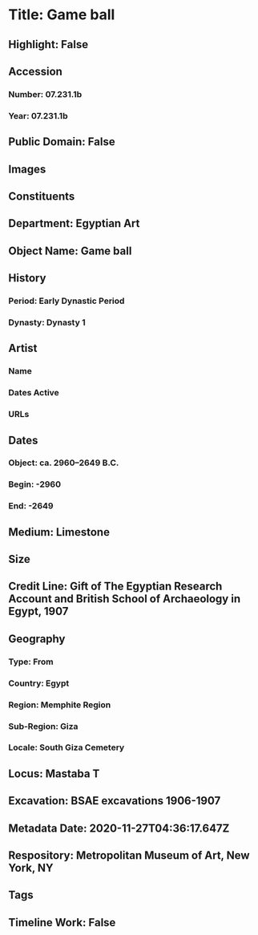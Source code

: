 # Title: Game ball
## Highlight: False
## Accession
### Number: 07.231.1b
### Year: 07.231.1b
## Public Domain: False
## Images
## Constituents
## Department: Egyptian Art
## Object Name: Game ball
## History
### Period: Early Dynastic Period
### Dynasty: Dynasty 1
## Artist
### Name
### Dates Active
### URLs
## Dates
### Object: ca. 2960–2649 B.C.
### Begin: -2960
### End: -2649
## Medium: Limestone
## Size
## Credit Line: Gift of The Egyptian Research Account and British School of Archaeology in Egypt, 1907
## Geography
### Type: From
### Country: Egypt
### Region: Memphite Region
### Sub-Region: Giza
### Locale: South Giza Cemetery
## Locus: Mastaba T
## Excavation: BSAE excavations 1906-1907
## Metadata Date: 2020-11-27T04:36:17.647Z
## Respository: Metropolitan Museum of Art, New York, NY
## Tags
## Timeline Work: False